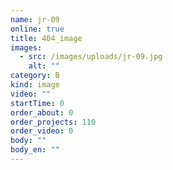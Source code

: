 ```yaml
---
name: jr-09
online: true
title: 404_image
images:
  - src: /images/uploads/jr-09.jpg
    alt: ""
category: B
kind: image
video: ""
startTime: 0
order_about: 0
order_projects: 110
order_video: 0
body: ""
body_en: ""
---
```

